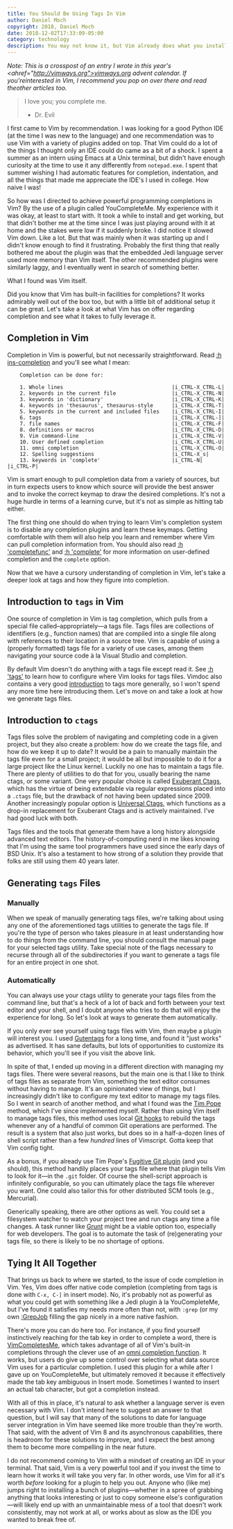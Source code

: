 ```yaml
---
title: You Should Be Using Tags In Vim
author: Daniel Moch
copyright: 2018, Daniel Moch
date: 2018-12-02T17:33:09-05:00
category: technology
description: You may not know it, but Vim already does what you installed a Jedi plugin to do
---
```

<em>Note: This is a crosspost of an entry I wrote in this year's
<ahref="http://vimways.org">vimways.org</a> advent calendar. If
you'reinterested in Vim, I recommend you pop on over there and read
theother articles too.</em>

> I love you; you complete me.
>
> - Dr. Evil

I first came to Vim by recommendation. I was looking for a good Python
IDE (at the time I was new to the language) and one recommendation was
to use Vim with a variety of plugins added on top. That Vim could do a
lot of the things I thought only an IDE could do came as a bit of a
shock. I spent a summer as an intern using Emacs at a Unix terminal, but
didn't have enough curiosity at the time to use it any differently from
`notepad.exe`. I spent that summer wishing I had automatic features for
completion, indentation, and all the things that made me appreciate
the IDE's I used in college. How naive I was!

So how was I directed to achieve powerful programming completions in
Vim? By the use of a plugin called YouCompleteMe. My experience with it
was okay, at least to start with. It took a while to install and get
working, but that didn't bother me at the time since I was just playing
around with it at home and the stakes were low if it suddenly broke. I
did notice it slowed Vim down. Like a lot. But that was mainly when it
was starting up and I didn't know enough to find it frustrating.
Probably the first thing that really bothered me about the plugin was
that the embedded Jedi language server used more memory than Vim itself.
The other recommended plugins were similarly laggy, and I eventually
went in search of something better.

What I found was Vim itself.

Did you know that Vim has built-in facilities for completions? It works
admirably well out of the box too, but with a little bit of additional
setup it can be great. Let's take a look at what Vim has on offer
regarding completion and see what it takes to fully leverage it.

Completion in Vim
-----------------

Completion in Vim is powerful, but not necessarily straightforward.
Read [:h
ins-completion](http://vimdoc.sourceforge.net/htmldoc/insert.html#ins-completion)
and you'll see what I mean:

		Completion can be done for:

		1. Whole lines                                   |i_CTRL-X_CTRL-L|
		2. keywords in the current file                  |i_CTRL-X_CTRL-N|
		3. keywords in 'dictionary'                      |i_CTRL-X_CTRL-K|
		4. keywords in 'thesaurus', thesaurus-style      |i_CTRL-X_CTRL-T|
		5. keywords in the current and included files    |i_CTRL-X_CTRL-I|
		6. tags                                          |i_CTRL-X_CTRL-]|
		7. file names                                    |i_CTRL-X_CTRL-F|
		8. definitions or macros                         |i_CTRL-X_CTRL-D|
		9. Vim command-line                              |i_CTRL-X_CTRL-V|
		10. User defined completion                      |i_CTRL-X_CTRL-U|
		11. omni completion                              |i_CTRL-X_CTRL-O|
		12. Spelling suggestions                         |i_CTRL-X_s|
		13. keywords in 'complete'                       |i_CTRL-N| |i_CTRL-P|

Vim is smart enough to pull completion data from a variety of sources,
but in turn expects users to know which source will provide the best
answer and to invoke the correct keymap to draw the desired completions.
It's not a huge hurdle in terms of a learning curve, but it's not as
simple as hitting tab either.

The first thing one should do when trying to learn Vim's completion
system is to disable any completion plugins and learn these keymaps.
Getting comfortable with them will also help you learn and remember
where Vim can pull completion information from. You should also read
[:h
'completefunc'](http://vimdoc.sourceforge.net/htmldoc/options.html#'completefunc')
and [:h
'complete'](http://vimdoc.sourceforge.net/htmldoc/options.html#'complete')
for more information on user-defined completion and the `complete`
option.

Now that we have a cursory understanding of completion in Vim, let's
take a deeper look at tags and how they figure into completion.

Introduction to `tags` in Vim
-----------------------------

One source of completion in Vim is tag completion, which pulls from a
special file called–appropriately—a tags file. Tags files are collections
of identifiers (e.g., function names) that are compiled into a single
file along with references to their location in a source tree.  Vim is
capable of using a (properly formatted) tags file for a variety of use
cases, among them navigating your source code à la Visual Studio and
completion.

By default Vim doesn't do anything with a tags file except read it.
See [:h
'tags'](http://vimdoc.sourceforge.net/htmldoc/options.html#'tags') to
learn how to configure where Vim looks for tags files. Vimdoc also
contains a very good
[introduction](http://vimdoc.sourceforge.net/htmldoc/usr_29.html#29.1)
to tags more generally, so I won't spend any more time here
introducing them. Let's move on and take a look at how we generate
tags files.

Introduction to `ctags`
-----------------------

Tags files solve the problem of navigating and completing code in a
given project, but they also create a problem: how do we create the
tags file, and how do we keep it up to date? It would be a pain to
manually maintain the tags file even for a small project; it would be
all but impossible to do it for a large project like the Linux kernel.
Luckily no one has to maintain a tags file. There are plenty of
utilities to do that for you, usually bearing the name ctags, or some
variant. One very popular choice is called [Exuberant
Ctags](http://ctags.sourceforge.net/), which has the virtue of being
extendable via regular expressions placed into a `.ctags` file, but
the drawback of not having been updated since 2009. Another
increasingly popular option is [Universal Ctags](https://ctags.io/),
which functions as a drop-in replacement for Exuberant Ctags and is
actively maintained. I've had good luck with both.

Tags files and the tools that generate them have a long history
alongside advanced text editors. The history-of-computing nerd in me
likes knowing that I'm using the same tool programmers have used since
the early days of BSD Unix. It's also a testament to how strong of a
solution they provide that folks are still using them 40 years later.

Generating `tags` Files
-----------------------

### Manually

When we speak of manually generating tags files, we're talking about
using any one of the aforementioned tags utilities to generate the tags
file. If you're the type of person who takes pleasure in at least
understanding how to do things from the command line, you should consult
the manual page for your selected tags utility. Take special note of the
flags necessary to recurse through all of the subdirectories if you want
to generate a tags file for an entire project in one shot.

### Automatically

You can always use your ctags utility to generate your tags files from
the command line, but that's a heck of a lot of back and forth between
your text editor and your shell, and I doubt anyone who tries to do that
will enjoy the experience for long. So let's look at ways to generate
them automatically.

If you only ever see yourself using tags files with Vim, then maybe a
plugin will interest you. I used
[Gutentags](https://bolt80.com/gutentags/) for a long time, and found
it "just works" as advertised. It has sane defaults, but lots of
opportunities to customize its behavior, which you'll see if you visit
the above link.

In spite of that, I ended up moving in a different direction with
managing my tags files. There were several reasons, but the main one
is that I like to think of tags files as separate from Vim, something
the text editor consumes without having to manage. It's an opinionated
view of things, but I increasingly didn't like to configure my text
editor to manage my tags files. So I went in search of another method,
and what I found was the [Tim
Pope](https://tbaggery.com/2011/08/08/effortless-ctags-with-git.html)
method, which I've since implemented myself. Rather than using Vim
itself to manage tags files, this method uses local [Git
hooks](https://git-scm.com/docs/githooks) to rebuild the tags whenever
any of a handful of common Git operations are performed. The result is
a system that also just works, but does so in a half-a-dozen lines of
shell script rather than a few *hundred* lines of Vimscript. Gotta
keep that Vim config tight.

As a bonus, if you already use Tim Pope's [Fugitive Git
plugin](https://github.com/tpope/vim-fugitive) (and you should), this
method handily places your tags file where that plugin tells Vim to
look for it—in the `.git` folder. Of course the shell-script
approach is infinitely configurable, so you can ultimately place the
tags file wherever you want. One could also tailor this for other
distributed SCM tools (e.g., Mercurial).

Generically speaking, there are other options as well. You could set a
filesystem watcher to watch your project tree and run ctags any time a
file changes. A task runner like [Grunt](https://gruntjs.com/) might
be a viable option too, especially for web developers. The goal is to
automate the task of (re)generating your tags file, so there is likely
to be no shortage of options.

Tying It All Together
---------------------

That brings us back to where we started, to the issue of code
completion in Vim. Yes, Vim does offer native code completion
(completing from tags is done with `C-x, C-]` in insert mode). No,
it's probably not as powerful as what you could get with something
like a Jedi plugin à la YouCompleteMe, but I've found it satisfies my
needs more often than not, with `:grep` (or my own
[:GrepJob](https://git.danielmoch.com/vim-makejob.git) filling the gap
nicely in a more native fashion.

There's more you can do here too. For instance, if you find yourself
instinctively reaching for the tab key in order to complete a word,
there is [VimCompletesMe](https://github.com/ajh17/VimCompletesMe),
which takes advantage of all of Vim's built-in completions through the
clever use of an [omni completion
function](http://vimdoc.sourceforge.net/htmldoc/options.html#'omnifunc').
It works, but users do give up some control over selecting what data
source Vim uses for a particular completion. I used this plugin for a
while after I gave up on YouCompleteMe, but ultimately removed it
because it effectively made the tab key ambiguous in Insert mode.
Sometimes I wanted to insert an actual tab character, but got a
completion instead.

With all of this in place, it's natural to ask whether a language server
is even necessary with Vim. I don't intend here to suggest an answer to
that question, but I will say that many of the solutions to date for
language server integration in Vim have seemed like more trouble than
they're worth. That said, with the advent of Vim 8 and its asynchronous
capabilities, there is headroom for these solutions to improve, and I
expect the best among them to become more compelling in the near future.

I do not recommend coming to Vim with a mindset of creating an IDE in
your terminal. That said, Vim is a very powerful tool and if you invest
the time to learn how it works it will take you very far. In other
words, use Vim for all it's worth *before* looking for a plugin to help
you out. Anyone who (like me) jumps right to installing a bunch of
plugins—whether in a spree of grabbing anything that looks interesting
or just to copy someone else's configuration—will likely end up with an
unmaintainable mess of a tool that doesn't work consistently, may not
work at all, or works about as slow as the IDE you wanted to break free
of.
